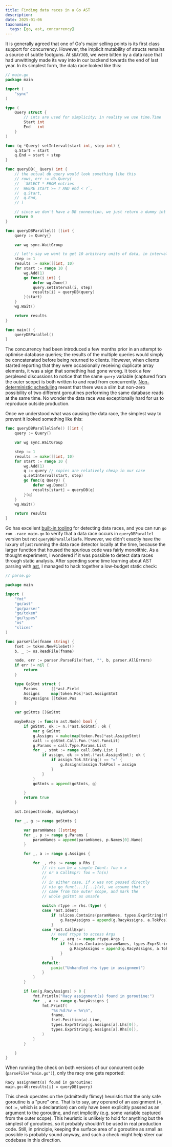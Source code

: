 ```yaml
---
title: Finding data races in a Go AST
description:
date: 2025-01-06
taxonomies:
  tags: [go, ast, concurrency]
---
```


It is generally agreed that one of Go's major selling points is its first class
support for concurrency.
However, the implicit mutability of structs remains a source of subtle footguns.
At `$DAYJOB`, we were bitten by a data race that had unwittingly made its way
into in our backend towards the end of last year.
In its simplest form, the data race looked like this:

```go
// main.go
package main

import (
	"sync"
)

type (
	Query struct {
		// ints are used for simplicity; in reality we use time.Time
		Start int
		End   int
	}
)

func (q *Query) setInterval(start int, step int) {
	q.Start = start
	q.End = start + step
}

func queryDB(_ Query) int {
	// the actual db query would look something like this
	// rows, err := db.Query(
	// 	`SELECT * FROM entries
	// 	WHERE start >= ? AND end < ?`,
	// 	q.Start,
	// 	q.End,
	// )

	// since we don't have a DB connection, we just return a dummy int
	return 0
}

func queryDBParallel() []int {
	query := Query{}

	var wg sync.WaitGroup

	// let's say we want to get 10 arbitrary units of data, in intervals of 1
	step := 1
	results := make([]int, 10)
	for start := range 10 {
		wg.Add(1)
		go func(i int) {
			defer wg.Done()
			query.setInterval(i, step)
			results[i] = queryDB(query)
		}(start)
	}
	wg.Wait()

	return results
}

func main() {
	queryDBParallel()
}
```

The concurrency had been introduced a few months prior in an attempt to optimise
database queries; the results of the multiple queries would simply be
concatenated before being returned to clients.
However, when clients started reporting that they were occasionally receiving
duplicate array elements, it was a sign that something had gone wrong.
It took a few perplexed discussions to notice that the same `query` variable
(captured from the outer scope) is both written to and read from concurrently.
[Non-deterministic scheduling][sched] meant that there was a slim but non-zero
possibility of two different goroutines performing the same database reads at
the same time.
No wonder the data race was exceptionally hard for us to reproduce outside
production.

Once we understood what was causing the data race, the simplest way to prevent
it looked something like this:

<!--
```diff
-		go func(i int) {
-			defer wg.Done()
-			query.setInterval(i, step)
-			results[i] = queryDB(query)
-		}(start)
+		q := query // copies are relatively cheap in our case
+		q.setInterval(start, step)
+		go func(q Query) {
+			defer wg.Done()
+			results[start] = queryDB(q)
+		}(q)
```
-->

```go
func queryDBParallelSafe() []int {
	query := Query{}

	var wg sync.WaitGroup

	step := 1
	results := make([]int, 10)
	for start := range 10 {
		wg.Add(1)
		q := query // copies are relatively cheap in our case
		q.setInterval(start, step)
		go func(q Query) {
			defer wg.Done()
			results[start] = queryDB(q)
		}(q)
	}
	wg.Wait()

	return results
}
```

Go has excellent [built-in tooling][tool] for detecting data races, and you can
run `go run -race main.go` to verify that a data race occurs in
`queryDBParallel` version but not `queryDBParallelSafe`.
However, we didn't exactly have the luxury of just running the data race
detector locally at the time, because the larger function that housed the
spurious code was fairly monolithic.
As a thought experiment, I wondered if it was possible to detect data races
through static analysis.
After spending some time learning about AST parsing with [ast][ast], I managed
to hack together a low-budget static check:

```go
// parse.go

package main

import (
	"fmt"
	"go/ast"
	"go/parser"
	"go/token"
	"go/types"
	"os"
	"slices"
)

func parseFile(fname string) {
	fset := token.NewFileSet()
	b, _ := os.ReadFile(fname)

	node, err := parser.ParseFile(fset, "", b, parser.AllErrors)
	if err != nil {
		return
	}

	type GoStmt struct {
		Params      []*ast.Field
		Assigns     map[token.Pos]*ast.AssignStmt
		RacyAssigns []token.Pos
	}

	var goStmts []GoStmt

	maybeRacy := func(n ast.Node) bool {
		if goStmt, ok := n.(*ast.GoStmt); ok {
			var g GoStmt
			g.Assigns = make(map[token.Pos]*ast.AssignStmt)
			call := goStmt.Call.Fun.(*ast.FuncLit)
			g.Params = call.Type.Params.List
			for _, stmt := range call.Body.List {
				if assign, ok := stmt.(*ast.AssignStmt); ok {
					if assign.Tok.String() == "=" {
						g.Assigns[assign.TokPos] = assign
					}
				}
			}
			goStmts = append(goStmts, g)

		}
		return true
	}

	ast.Inspect(node, maybeRacy)

	for _, g := range goStmts {

		var paramNames []string
		for _, p := range g.Params {
			paramNames = append(paramNames, p.Names[0].Name)
		}

		for _, a := range g.Assigns {

			for _, rhs := range a.Rhs {
				// rhs can be a simple Ident: foo = x
				// or a CallExpr: foo = fn(x)
				//
				// in either case, if x was not passed directly
				// via go func(...){...}(x), we assume that x
				// came from the outer scope, and mark the
				// whole goStmt as unsafe

				switch rtype := rhs.(type) {
				case *ast.Ident:
					if !slices.Contains(paramNames, types.ExprString(rhs)) {
						g.RacyAssigns = append(g.RacyAssigns, a.TokPos)
					}
				case *ast.CallExpr:
					// need rtype to access Args
					for _, arg := range rtype.Args {
						if !slices.Contains(paramNames, types.ExprString(arg)) {
							g.RacyAssigns = append(g.RacyAssigns, a.TokPos)
						}
					}
				default:
					panic("Unhandled rhs type in assignment")
				}
			}
		}

		if len(g.RacyAssigns) > 0 {
			fmt.Println("Racy assignment(s) found in goroutine:")
			for _, a := range g.RacyAssigns {
				fmt.Printf(
					"%s:%d:%v = %v\n",
					fname,
					fset.Position(a).Line,
					types.ExprString(g.Assigns[a].Lhs[0]),
					types.ExprString(g.Assigns[a].Rhs[0]),
				)
			}
		}

	}
}
```

When running the check on both versions of our concurrent code
(`parseFile("main.go")`), only the racy one gets reported:

```text
Racy assignment(s) found in goroutine:
main.go:46:results[i] = queryDB(query)
```

This check operates on the (admittedly flimsy) heuristic that the only safe
goroutine is a "pure" one.
That is to say, any operand of an assignment (=, not :=, which is a declaration)
can only have been explicitly passed as an argument to the goroutine, and not
implicitly (e.g. some variable captured from the outer scope).
This heuristic is unlikely to hold for anything but the simplest of goroutines,
so it probably shouldn't be used in real production code.
Still, in principle, keeping the surface area of a goroutine as small as
possible is probably sound anyway, and such a check might help steer our
codebase in this direction.

<!-- [1]: https://eli.thegreenplace.net/2022/parent-links-in-go-asts/ -->

[sched]: https://www.ardanlabs.com/blog/2018/08/scheduling-in-go-part2.html
[tool]: https://go.dev/doc/articles/race_detector
[ast]: https://blog.microfast.ch/refactoring-go-code-using-ast-replacement-e3cbacd7a331

